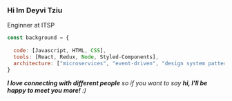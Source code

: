 ### Hi Im Deyvi Tziu

Enginner at ITSP

```javascript
const background = {
  
  code: [Javascript, HTML, CSS],
  tools: [React, Redux, Node, Styled-Components],
  architecture: ["microservices", "event-driven", "design system pattern"]
}
```

<em><b>I love connecting with different people</b> so if you want to say <b>hi, I'll be happy to meet you more!</b> :)</em>

